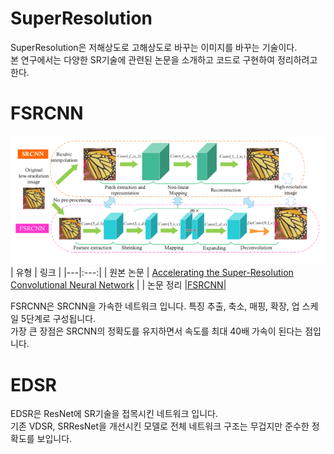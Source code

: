 # SuperResolution
SuperResolution은 저해상도로 고해상도로 바꾸는 이미지를 바꾸는 기술이다.  
본 연구에서는 다양한 SR기술에 관련된 논문을 소개하고 코드로 구현하여 정리하려고 한다.

# FSRCNN
![FSRCNN](static/FSRCNN.png "FSRCNN 네트워크 구조")  
| 유형 | 링크 |
|---|:---:|
| 원본 논문 | [Accelerating the Super-Resolution Convolutional Neural Network](https://arxiv.org/abs/1608.00367) |
| 논문 정리 |[FSRCNN](https://github.com/KHS0616/SuperResolution/blob/master/test.md)|  

FSRCNN은 SRCNN을 가속한 네트워크 입니다.
특징 추출, 축소, 매핑, 확장, 업 스케일 5단계로 구성됩니다.  
가장 큰 장점은 SRCNN의 정확도를 유지하면서 속도를 최대 40배 가속이 된다는 점입니다.

 # EDSR
EDSR은 ResNet에 SR기술을 접목시킨 네트워크 입니다.  
기존 VDSR, SRResNet을 개선시킨 모델로 전체 네트워크 구조는 무겁지만 준수한 정확도를 보입니다.
